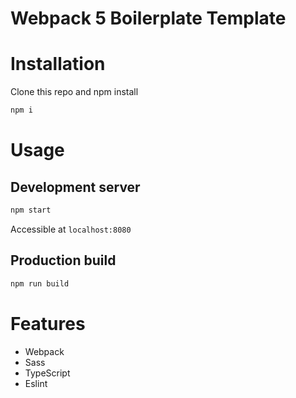 # Webpack 5 Boilerplate Template

# Installation

Clone this repo and npm install

```sh
npm i
```

# Usage

## Development server

```sh
npm start
```
Accessible at `localhost:8080`

## Production build

```sh
npm run build
```

# Features

* Webpack
* Sass
* TypeScript
* Eslint